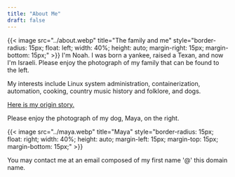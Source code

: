 ```yaml
---
title: "About Me"
draft: false
---
```

{{< image src="../about.webp" title="The family and me" style="border-radius: 15px; float: left; width: 40%; height: auto; margin-right: 15px; margin-bottom: 15px;" >}}
I'm Noah. I was born a yankee, raised a Texan, and now I'm  Israeli. Please enjoy the photograph of my family that can be found to the left.

My interests include Linux system administration, containerization, automation, cooking, country music history and folklore, and dogs.

[Here is my origin story.](https://web.archive.org/web/20220108183728/https://www.reddit.com/r/fifthworldproblems/comments/ur1zc/i_am_an_intergalatic_space_mule_i_unwittingly/)

Please enjoy the photograph of my dog, Maya, on the right.

{{< image src="../maya.webp" title="Maya" style="border-radius: 15px; float: right; width: 40%; height: auto; margin-left: 15px; margin-top: 15px; margin-bottom: 15px;" >}}

You may contact me at an email composed of my first name '@' this domain name.
